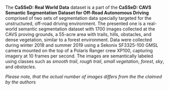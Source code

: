 The **CaSSeD: Real World Data** dataset is a part of the **CaSSeD: CAVS Semantic Segmentation Dataset for Off-Road Autonomous Driving** comprised of two sets of segmentation data specially targeted for the unstructured, off-road driving environment. The presented one is a real-world semantic segmentation dataset with 1700 images collected at the CAVS proving grounds, a 55-acre area with trails, hills, obstacles, and dense vegetation, similar to a forest environment. Data were collected during winter 2018 and summer 2019 using a Sekonix SF3325-100 GMSL camera mounted on the top of a Polaris Ranger crew XP100, capturing imagery at 10 frames per second. The images are semantically labeled using classes such as *smooth trail*, *rough trail*, *small vegetation*, *forest*, *sky*, and *obstacles*.

<i>Please note, that the actual number of images differs from the the claimed by the authors</i>

